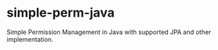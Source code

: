 # simple-perm-java
Simple Permission Management in Java with supported JPA and other implementation.
